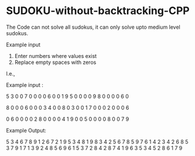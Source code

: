 # SUDOKU-without-backtracking-CPP

The Code can not solve all sudokus, it can only solve upto medium level sudokus.

Example input
1. Enter numbers where values exist
2. Replace empty spaces with zeros

I.e.,

Example input :

5 3 0  0 7 0  0 0 0
6 0 0  1 9 5  0 0 0
0 9 8  0 0 0  0 6 0

8 0 0  0 6 0  0 0 3
4 0 0  8 0 3  0 0 1
7 0 0  0 2 0  0 0 6

0 6 0  0 0 0  2 8 0
0 0 0  4 1 9  0 0 5
0 0 0  0 8 0  0 7 9

Example Output:

5 3 4 6 7 8 9 1 2 
6 7 2 1 9 5 3 4 8
1 9 8 3 4 2 5 6 7
8 5 9 7 6 1 4 2 3
4 2 6 8 5 3 7 9 1
7 1 3 9 2 4 8 5 6
9 6 1 5 3 7 2 8 4 
2 8 7 4 1 9 6 3 5
3 4 5 2 8 6 1 7 9
